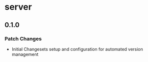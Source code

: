 # server

## 0.1.0

### Patch Changes

- Initial Changesets setup and configuration for automated version management
